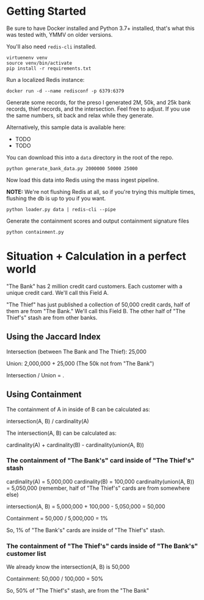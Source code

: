 # Getting Started

Be sure to have Docker installed and Python 3.7+ installed, that's what this was tested with, YMMV on older versions.

You'll also need `redis-cli` installed.

```
virtuenenv venv
source venv/bin/activate
pip install -r requirements.txt
```

Run a localized Redis instance:

```
docker run -d --name redisconf -p 6379:6379
```

Generate some records, for the preso I generated 2M, 50k, and 25k bank records, thief records, and the intersection. Feel free to adjust. If you use
the same numbers, sit back and relax while they generate.

Alternatively, this sample data is available here:

- TODO
- TODO

You can download this into a `data` directory in the root of the repo.

```
python generate_bank_data.py 2000000 50000 25000
```

Now load this data into Redis using the mass ingest pipeline.

**NOTE:** We're not flushing Redis at all, so if you're trying this multiple times, flushing the db is up to you if you want.

```
python loader.py data | redis-cli --pipe
```

Generate the containment scores and output containment signature files

```
python containment.py
```

# Situation + Calculation in a perfect world

"The Bank" has 2 million credit card customers. Each customer with a unique credit card. We'll call this Field A.

"The Thief" has just published a collection of 50,000 credit cards, half of them are from "The Bank." We'll call this Field B. The other half
of "The Thief's" stash are from other banks.

## Using the Jaccard Index

Intersection (between The Bank and The Thief): 25,000

Union: 2,000,000 + 25,000 (The 50k not from "The Bank")

Intersection / Union = .

## Using Containment

The containment of A in inside of B can be calculated as:

intersection(A, B) / cardinality(A)

The intersection(A, B) can be calculated as:

cardinality(A) + cardinality(B) - cardinality(union(A, B))

### The containment of "The Bank's" card inside of "The Thief's" stash

cardinality(A) = 5,000,000
cardinality(B) = 100,000
cardinality(union(A, B)) = 5,050,000 (remember, half of "The Thief's" cards are from somewhere else)

intersection(A, B) = 5,000,000 + 100,000 - 5,050,000 = 50,000

Containment = 50,000 / 5,000,000 = 1%

So, 1% of "The Bank's" cards are inside of "The Thief's" stash.

### The containment of "The Thief's" cards inside of "The Bank's" customer list

We already know the intersection(A, B) is 50,000

Containment: 50,000 / 100,000 = 50%

So, 50% of "The Thief's" stash, are from the "The Bank"